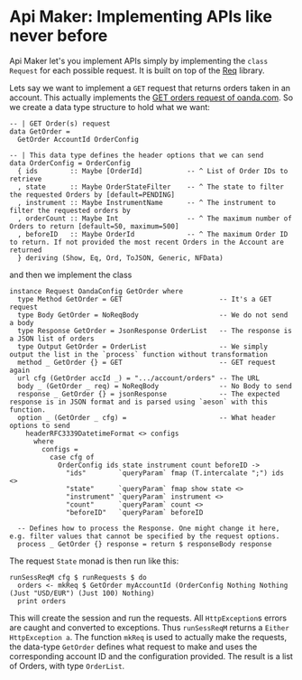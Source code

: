 # Api Maker: Implementing APIs like never before

Api Maker let's you implement APIs simply by implementing the `class Request` for each possible
request. It is built on top of the [Req](https://hackage.haskell.org/package/req) library.

Lets say we want to implement a `GET` request that returns orders taken in an account. This actually
implements the [GET orders request of
oanda.com](https://developer.oanda.com/rest-live-v20/order-ep/). So we create a data type structure
to hold what we want:

    -- | GET Order(s) request
    data GetOrder =
      GetOrder AccountId OrderConfig

    -- | This data type defines the header options that we can send
    data OrderConfig = OrderConfig
      { ids        :: Maybe [OrderId]           -- ^ List of Order IDs to retrieve
      , state      :: Maybe OrderStateFilter    -- ^ The state to filter the requested Orders by [default=PENDING]
      , instrument :: Maybe InstrumentName      -- ^ The instrument to filter the requested orders by
      , orderCount :: Maybe Int                 -- ^ The maximum number of Orders to return [default=50, maximum=500]
      , beforeID   :: Maybe OrderId             -- ^ The maximum Order ID to return. If not provided the most recent Orders in the Account are returned
      } deriving (Show, Eq, Ord, ToJSON, Generic, NFData)


and then we implement the class

    instance Request OandaConfig GetOrder where
      type Method GetOrder = GET                        -- It's a GET request
      type Body GetOrder = NoReqBody                    -- We do not send a body
      type Response GetOrder = JsonResponse OrderList   -- The response is a JSON list of orders
      type Output GetOrder = OrderList                  -- We simply output the list in the `process` function without transformation
      method _ GetOrder {} = GET                        -- GET request again
      url cfg (GetOrder accId _) = ".../account/orders" -- The URL
      body _ (GetOrder _ req) = NoReqBody               -- No Body to send
      response _ GetOrder {} = jsonResponse             -- The expected response is in JSON format and is parsed using `aeson` with this function.
      option _ (GetOrder _ cfg) =                       -- What header options to send
        headerRFC3339DatetimeFormat <> configs
          where
            configs =
              case cfg of
                OrderConfig ids state instrument count beforeID ->
                  "ids"        `queryParam` fmap (T.intercalate ";") ids <>
                  "state"      `queryParam` fmap show state <>
                  "instrument" `queryParam` instrument <>
                  "count"      `queryParam` count <>
                  "beforeID"   `queryParam` beforeID

      -- Defines how to process the Response. One might change it here, e.g. filter values that cannot be specified by the request options.
      process _ GetOrder {} response = return $ responseBody response

The request `State` monad is then run like this:

    runSessReqM cfg $ runRequests $ do
      orders <- mkReq $ GetOrder myAccountId (OrderConfig Nothing Nothing (Just "USD/EUR") (Just 100) Nothing)
      print orders

This will create the session and run the requests. All `HttpException`s errors are caught and
converted to exceptions. Thus `runSessReqM` returns a `Either HttpException a`. The function `mkReq`
is used to actually make the requests, the data-type `GetOrder` defines what request to make and
uses the corresponding account ID and the configuration provided. The result is a list of Orders,
with type `OrderList`.


